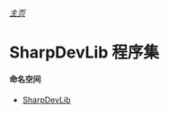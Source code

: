 ###### [主页](./Index.md "主页")

# SharpDevLib 程序集

#### 命名空间

* [SharpDevLib](./SharpDevLib.namespace.md "SharpDevLib")

